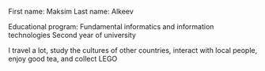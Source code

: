 First name: Maksim
Last name: Alkeev

Educational program: Fundamental informatics and information technologies
Second year of university

I travel a lot, study the cultures of other countries, interact with local people, enjoy good tea, and collect LEGO
